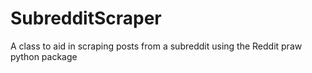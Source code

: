 # SubredditScraper
A class to aid in scraping posts from a subreddit using the Reddit praw python package

# 
